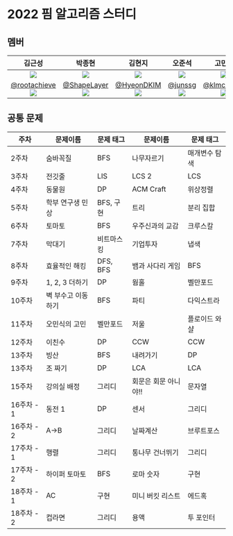 # 2022 핌 알고리즘 스터디

## 멤버

| 김근성 | 박종현 | 김현지 | 오준석 | 고민규 |
| :-: | :-: | :-: | :-: | :-: |
| ![](https://avatars.githubusercontent.com/u/76468787) | ![](https://avatars.githubusercontent.com/u/13766489) | ![](https://avatars.githubusercontent.com/u/45036629) | ![](https://avatars.githubusercontent.com/u/80884697) | ![](https://avatars.githubusercontent.com/u/102343371) |
| [@rootachieve](https://github.com/rootachieve)<br>![](https://mazassumnida.wtf/api/mini/generate_badge?boj=onsbtyd) | [@ShapeLayer](https://github.com/ShapeLayer)<br>![](https://mazassumnida.wtf/api/mini/generate_badge?boj=belline0124) | [@HyeonDKIM](https://github.com/HyeonDKIM)<br>![](https://mazassumnida.wtf/api/mini/generate_badge?boj=aquaifnt7) | [@junssg](https://github.com/junssg)<br>![](https://mazassumnida.wtf/api/mini/generate_badge?boj=ojs8752) |  [@klmchljeon](https://github.com/klmchljeon)<br>![](https://mazassumnida.wtf/api/mini/generate_badge?boj=jjkmk1013)  |

## 공통 문제

| 주차 | 문제이름 | 문제 태그 | 문제이름 | 문제 태그 |
| --- | --- | --- | --- | --- |
| 2주차 | 숨바꼭질 | BFS | 나무자르기 | 매개변수 탐색 |
| 3주차 | 전깃줄 | LIS | LCS 2 | LCS |
| 4주차 | 동물원 | DP | ACM Craft | 위상정렬 |
| 5주차 | 학부 연구생 민상 | BFS, 구현 | 트리 | 분리 집합 |
| 6주차 | 토마토 | BFS | 우주신과의 교감 | 크루스칼 |
| 7주차 | 막대기 | 비트마스킹 | 기업투자 | 냅색 |
| 8주차 | 효율적인 해킹 | DFS, BFS | 뱀과 사다리 게임 | BFS |
| 9주차 | 1, 2, 3 더하기 | DP | 웜홀 | 벨만포드 |
| 10주차 | 벽 부수고 이동하기 | BFS | 파티 | 다익스트라 |
| 11주차 | 오민식의 고민 | 벨만포드 | 저울 | 플로이드 와샬 |
| 12주차 | 이친수 | DP | CCW | CCW |
| 13주차 | 빙산 | BFS | 내려가기 | DP |
| 13주차 | 조 짜기 | DP | LCA | LCA |
| 15주차 | 강의실 배정 | 그리디 | 회문은 회문 아니야!! | 문자열 |
| 16주차 - 1| 동전 1 | DP | 센서 | 그리디 |
| 16주차 - 2| A->B | 그리디 | 날짜계산 | 브루트포스 |
| 17주차 - 1| 행렬 | 그리디 | 통나무 건너뛰기 | 그리디 |
| 17주차 - 2| 하이퍼 토마토 | BFS | 로마 숫자 | 구현 |
| 18주차 - 1 | AC | 구현 | 미니 버킷 리스트 | 에드혹 |
| 18주차 - 2| 컵라면 | 그리디 | 용액 | 투 포인터 |
